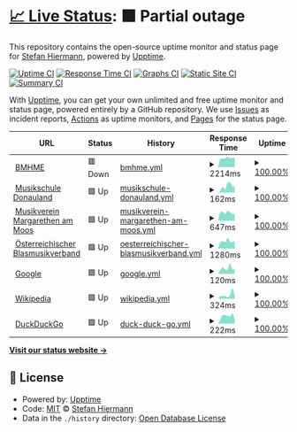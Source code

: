 # [📈 Live Status](https://shiermann.github.io/upptime): <!--live status--> **🟧 Partial outage**

This repository contains the open-source uptime monitor and status page for [Stefan Hiermann](stefan.hiermann.at), powered by [Upptime](https://github.com/upptime/upptime).

[![Uptime CI](https://github.com/shiermann/upptime/workflows/Uptime%20CI/badge.svg)](https://github.com/shiermann/upptime/actions?query=workflow%3A%22Uptime+CI%22)
[![Response Time CI](https://github.com/shiermann/upptime/workflows/Response%20Time%20CI/badge.svg)](https://github.com/shiermann/upptime/actions?query=workflow%3A%22Response+Time+CI%22)
[![Graphs CI](https://github.com/shiermann/upptime/workflows/Graphs%20CI/badge.svg)](https://github.com/shiermann/upptime/actions?query=workflow%3A%22Graphs+CI%22)
[![Static Site CI](https://github.com/shiermann/upptime/workflows/Static%20Site%20CI/badge.svg)](https://github.com/shiermann/upptime/actions?query=workflow%3A%22Static+Site+CI%22)
[![Summary CI](https://github.com/shiermann/upptime/workflows/Summary%20CI/badge.svg)](https://github.com/shiermann/upptime/actions?query=workflow%3A%22Summary+CI%22)

With [Upptime](https://upptime.js.org), you can get your own unlimited and free uptime monitor and status page, powered entirely by a GitHub repository. We use [Issues](https://github.com/shiermann/upptime/issues) as incident reports, [Actions](https://github.com/shiermann/upptime/actions) as uptime monitors, and [Pages](https://shiermann.github.io/upptime) for the status page.

<!--start: status pages-->
<!-- This summary is generated by Upptime (https://github.com/upptime/upptime) -->
<!-- Do not edit this manually, your changes will be overwritten -->
<!-- prettier-ignore -->
| URL | Status | History | Response Time | Uptime |
| --- | ------ | ------- | ------------- | ------ |
| <img alt="" src="https://www.bmhme.at/wp-content/uploads/2019/08/cropped-bmhme_favicon-192x192.png" height="13"> [BMHME](https://bmhme.at) | 🟥 Down | [bmhme.yml](https://github.com/shiermann/upptime/commits/HEAD/history/bmhme.yml) | <details><summary><img alt="Response time graph" src="./graphs/bmhme/response-time-week.png" height="20"> 2214ms</summary><br><a href="https://shiermann.github.io/upptime/history/bmhme"><img alt="Response time 2623" src="https://img.shields.io/endpoint?url=https%3A%2F%2Fraw.githubusercontent.com%2Fshiermann%2Fupptime%2FHEAD%2Fapi%2Fbmhme%2Fresponse-time.json"></a><br><a href="https://shiermann.github.io/upptime/history/bmhme"><img alt="24-hour response time 1598" src="https://img.shields.io/endpoint?url=https%3A%2F%2Fraw.githubusercontent.com%2Fshiermann%2Fupptime%2FHEAD%2Fapi%2Fbmhme%2Fresponse-time-day.json"></a><br><a href="https://shiermann.github.io/upptime/history/bmhme"><img alt="7-day response time 2214" src="https://img.shields.io/endpoint?url=https%3A%2F%2Fraw.githubusercontent.com%2Fshiermann%2Fupptime%2FHEAD%2Fapi%2Fbmhme%2Fresponse-time-week.json"></a><br><a href="https://shiermann.github.io/upptime/history/bmhme"><img alt="30-day response time 2485" src="https://img.shields.io/endpoint?url=https%3A%2F%2Fraw.githubusercontent.com%2Fshiermann%2Fupptime%2FHEAD%2Fapi%2Fbmhme%2Fresponse-time-month.json"></a><br><a href="https://shiermann.github.io/upptime/history/bmhme"><img alt="1-year response time 2692" src="https://img.shields.io/endpoint?url=https%3A%2F%2Fraw.githubusercontent.com%2Fshiermann%2Fupptime%2FHEAD%2Fapi%2Fbmhme%2Fresponse-time-year.json"></a></details> | <details><summary><a href="https://shiermann.github.io/upptime/history/bmhme">100.00%</a></summary><a href="https://shiermann.github.io/upptime/history/bmhme"><img alt="All-time uptime 99.96%" src="https://img.shields.io/endpoint?url=https%3A%2F%2Fraw.githubusercontent.com%2Fshiermann%2Fupptime%2FHEAD%2Fapi%2Fbmhme%2Fuptime.json"></a><br><a href="https://shiermann.github.io/upptime/history/bmhme"><img alt="24-hour uptime 99.99%" src="https://img.shields.io/endpoint?url=https%3A%2F%2Fraw.githubusercontent.com%2Fshiermann%2Fupptime%2FHEAD%2Fapi%2Fbmhme%2Fuptime-day.json"></a><br><a href="https://shiermann.github.io/upptime/history/bmhme"><img alt="7-day uptime 100.00%" src="https://img.shields.io/endpoint?url=https%3A%2F%2Fraw.githubusercontent.com%2Fshiermann%2Fupptime%2FHEAD%2Fapi%2Fbmhme%2Fuptime-week.json"></a><br><a href="https://shiermann.github.io/upptime/history/bmhme"><img alt="30-day uptime 100.00%" src="https://img.shields.io/endpoint?url=https%3A%2F%2Fraw.githubusercontent.com%2Fshiermann%2Fupptime%2FHEAD%2Fapi%2Fbmhme%2Fuptime-month.json"></a><br><a href="https://shiermann.github.io/upptime/history/bmhme"><img alt="1-year uptime 99.97%" src="https://img.shields.io/endpoint?url=https%3A%2F%2Fraw.githubusercontent.com%2Fshiermann%2Fupptime%2FHEAD%2Fapi%2Fbmhme%2Fuptime-year.json"></a></details>
| <img alt="" src="https://i1.wp.com/musikschule-donauland.at/wp-content/uploads/2019/06/cropped-MS-Logo-ohne-Schrift.jpg?fit=192%2C192&ssl=1" height="13"> [Musikschule Donauland](https://musikschule-donauland.at/) | 🟩 Up | [musikschule-donauland.yml](https://github.com/shiermann/upptime/commits/HEAD/history/musikschule-donauland.yml) | <details><summary><img alt="Response time graph" src="./graphs/musikschule-donauland/response-time-week.png" height="20"> 162ms</summary><br><a href="https://shiermann.github.io/upptime/history/musikschule-donauland"><img alt="Response time 388" src="https://img.shields.io/endpoint?url=https%3A%2F%2Fraw.githubusercontent.com%2Fshiermann%2Fupptime%2FHEAD%2Fapi%2Fmusikschule-donauland%2Fresponse-time.json"></a><br><a href="https://shiermann.github.io/upptime/history/musikschule-donauland"><img alt="24-hour response time 163" src="https://img.shields.io/endpoint?url=https%3A%2F%2Fraw.githubusercontent.com%2Fshiermann%2Fupptime%2FHEAD%2Fapi%2Fmusikschule-donauland%2Fresponse-time-day.json"></a><br><a href="https://shiermann.github.io/upptime/history/musikschule-donauland"><img alt="7-day response time 162" src="https://img.shields.io/endpoint?url=https%3A%2F%2Fraw.githubusercontent.com%2Fshiermann%2Fupptime%2FHEAD%2Fapi%2Fmusikschule-donauland%2Fresponse-time-week.json"></a><br><a href="https://shiermann.github.io/upptime/history/musikschule-donauland"><img alt="30-day response time 197" src="https://img.shields.io/endpoint?url=https%3A%2F%2Fraw.githubusercontent.com%2Fshiermann%2Fupptime%2FHEAD%2Fapi%2Fmusikschule-donauland%2Fresponse-time-month.json"></a><br><a href="https://shiermann.github.io/upptime/history/musikschule-donauland"><img alt="1-year response time 235" src="https://img.shields.io/endpoint?url=https%3A%2F%2Fraw.githubusercontent.com%2Fshiermann%2Fupptime%2FHEAD%2Fapi%2Fmusikschule-donauland%2Fresponse-time-year.json"></a></details> | <details><summary><a href="https://shiermann.github.io/upptime/history/musikschule-donauland">100.00%</a></summary><a href="https://shiermann.github.io/upptime/history/musikschule-donauland"><img alt="All-time uptime 100.00%" src="https://img.shields.io/endpoint?url=https%3A%2F%2Fraw.githubusercontent.com%2Fshiermann%2Fupptime%2FHEAD%2Fapi%2Fmusikschule-donauland%2Fuptime.json"></a><br><a href="https://shiermann.github.io/upptime/history/musikschule-donauland"><img alt="24-hour uptime 100.00%" src="https://img.shields.io/endpoint?url=https%3A%2F%2Fraw.githubusercontent.com%2Fshiermann%2Fupptime%2FHEAD%2Fapi%2Fmusikschule-donauland%2Fuptime-day.json"></a><br><a href="https://shiermann.github.io/upptime/history/musikschule-donauland"><img alt="7-day uptime 100.00%" src="https://img.shields.io/endpoint?url=https%3A%2F%2Fraw.githubusercontent.com%2Fshiermann%2Fupptime%2FHEAD%2Fapi%2Fmusikschule-donauland%2Fuptime-week.json"></a><br><a href="https://shiermann.github.io/upptime/history/musikschule-donauland"><img alt="30-day uptime 100.00%" src="https://img.shields.io/endpoint?url=https%3A%2F%2Fraw.githubusercontent.com%2Fshiermann%2Fupptime%2FHEAD%2Fapi%2Fmusikschule-donauland%2Fuptime-month.json"></a><br><a href="https://shiermann.github.io/upptime/history/musikschule-donauland"><img alt="1-year uptime 100.00%" src="https://img.shields.io/endpoint?url=https%3A%2F%2Fraw.githubusercontent.com%2Fshiermann%2Fupptime%2FHEAD%2Fapi%2Fmusikschule-donauland%2Fuptime-year.json"></a></details>
| <img alt="" src="https://icons.duckduckgo.com/ip3/www.mv-margarethen.at.ico" height="13"> [Musikverein Margarethen am Moos](http://www.mv-margarethen.at/) | 🟩 Up | [musikverein-margarethen-am-moos.yml](https://github.com/shiermann/upptime/commits/HEAD/history/musikverein-margarethen-am-moos.yml) | <details><summary><img alt="Response time graph" src="./graphs/musikverein-margarethen-am-moos/response-time-week.png" height="20"> 647ms</summary><br><a href="https://shiermann.github.io/upptime/history/musikverein-margarethen-am-moos"><img alt="Response time 865" src="https://img.shields.io/endpoint?url=https%3A%2F%2Fraw.githubusercontent.com%2Fshiermann%2Fupptime%2FHEAD%2Fapi%2Fmusikverein-margarethen-am-moos%2Fresponse-time.json"></a><br><a href="https://shiermann.github.io/upptime/history/musikverein-margarethen-am-moos"><img alt="24-hour response time 551" src="https://img.shields.io/endpoint?url=https%3A%2F%2Fraw.githubusercontent.com%2Fshiermann%2Fupptime%2FHEAD%2Fapi%2Fmusikverein-margarethen-am-moos%2Fresponse-time-day.json"></a><br><a href="https://shiermann.github.io/upptime/history/musikverein-margarethen-am-moos"><img alt="7-day response time 647" src="https://img.shields.io/endpoint?url=https%3A%2F%2Fraw.githubusercontent.com%2Fshiermann%2Fupptime%2FHEAD%2Fapi%2Fmusikverein-margarethen-am-moos%2Fresponse-time-week.json"></a><br><a href="https://shiermann.github.io/upptime/history/musikverein-margarethen-am-moos"><img alt="30-day response time 638" src="https://img.shields.io/endpoint?url=https%3A%2F%2Fraw.githubusercontent.com%2Fshiermann%2Fupptime%2FHEAD%2Fapi%2Fmusikverein-margarethen-am-moos%2Fresponse-time-month.json"></a><br><a href="https://shiermann.github.io/upptime/history/musikverein-margarethen-am-moos"><img alt="1-year response time 881" src="https://img.shields.io/endpoint?url=https%3A%2F%2Fraw.githubusercontent.com%2Fshiermann%2Fupptime%2FHEAD%2Fapi%2Fmusikverein-margarethen-am-moos%2Fresponse-time-year.json"></a></details> | <details><summary><a href="https://shiermann.github.io/upptime/history/musikverein-margarethen-am-moos">100.00%</a></summary><a href="https://shiermann.github.io/upptime/history/musikverein-margarethen-am-moos"><img alt="All-time uptime 99.95%" src="https://img.shields.io/endpoint?url=https%3A%2F%2Fraw.githubusercontent.com%2Fshiermann%2Fupptime%2FHEAD%2Fapi%2Fmusikverein-margarethen-am-moos%2Fuptime.json"></a><br><a href="https://shiermann.github.io/upptime/history/musikverein-margarethen-am-moos"><img alt="24-hour uptime 100.00%" src="https://img.shields.io/endpoint?url=https%3A%2F%2Fraw.githubusercontent.com%2Fshiermann%2Fupptime%2FHEAD%2Fapi%2Fmusikverein-margarethen-am-moos%2Fuptime-day.json"></a><br><a href="https://shiermann.github.io/upptime/history/musikverein-margarethen-am-moos"><img alt="7-day uptime 100.00%" src="https://img.shields.io/endpoint?url=https%3A%2F%2Fraw.githubusercontent.com%2Fshiermann%2Fupptime%2FHEAD%2Fapi%2Fmusikverein-margarethen-am-moos%2Fuptime-week.json"></a><br><a href="https://shiermann.github.io/upptime/history/musikverein-margarethen-am-moos"><img alt="30-day uptime 100.00%" src="https://img.shields.io/endpoint?url=https%3A%2F%2Fraw.githubusercontent.com%2Fshiermann%2Fupptime%2FHEAD%2Fapi%2Fmusikverein-margarethen-am-moos%2Fuptime-month.json"></a><br><a href="https://shiermann.github.io/upptime/history/musikverein-margarethen-am-moos"><img alt="1-year uptime 99.80%" src="https://img.shields.io/endpoint?url=https%3A%2F%2Fraw.githubusercontent.com%2Fshiermann%2Fupptime%2FHEAD%2Fapi%2Fmusikverein-margarethen-am-moos%2Fuptime-year.json"></a></details>
| <img alt="" src="https://icons.duckduckgo.com/ip3/www.blasmusik.at.ico" height="13"> [Österreichischer Blasmusikverband](https://www.blasmusik.at/) | 🟩 Up | [oesterreichischer-blasmusikverband.yml](https://github.com/shiermann/upptime/commits/HEAD/history/oesterreichischer-blasmusikverband.yml) | <details><summary><img alt="Response time graph" src="./graphs/oesterreichischer-blasmusikverband/response-time-week.png" height="20"> 1280ms</summary><br><a href="https://shiermann.github.io/upptime/history/oesterreichischer-blasmusikverband"><img alt="Response time 1298" src="https://img.shields.io/endpoint?url=https%3A%2F%2Fraw.githubusercontent.com%2Fshiermann%2Fupptime%2FHEAD%2Fapi%2Foesterreichischer-blasmusikverband%2Fresponse-time.json"></a><br><a href="https://shiermann.github.io/upptime/history/oesterreichischer-blasmusikverband"><img alt="24-hour response time 1316" src="https://img.shields.io/endpoint?url=https%3A%2F%2Fraw.githubusercontent.com%2Fshiermann%2Fupptime%2FHEAD%2Fapi%2Foesterreichischer-blasmusikverband%2Fresponse-time-day.json"></a><br><a href="https://shiermann.github.io/upptime/history/oesterreichischer-blasmusikverband"><img alt="7-day response time 1280" src="https://img.shields.io/endpoint?url=https%3A%2F%2Fraw.githubusercontent.com%2Fshiermann%2Fupptime%2FHEAD%2Fapi%2Foesterreichischer-blasmusikverband%2Fresponse-time-week.json"></a><br><a href="https://shiermann.github.io/upptime/history/oesterreichischer-blasmusikverband"><img alt="30-day response time 1264" src="https://img.shields.io/endpoint?url=https%3A%2F%2Fraw.githubusercontent.com%2Fshiermann%2Fupptime%2FHEAD%2Fapi%2Foesterreichischer-blasmusikverband%2Fresponse-time-month.json"></a><br><a href="https://shiermann.github.io/upptime/history/oesterreichischer-blasmusikverband"><img alt="1-year response time 1303" src="https://img.shields.io/endpoint?url=https%3A%2F%2Fraw.githubusercontent.com%2Fshiermann%2Fupptime%2FHEAD%2Fapi%2Foesterreichischer-blasmusikverband%2Fresponse-time-year.json"></a></details> | <details><summary><a href="https://shiermann.github.io/upptime/history/oesterreichischer-blasmusikverband">100.00%</a></summary><a href="https://shiermann.github.io/upptime/history/oesterreichischer-blasmusikverband"><img alt="All-time uptime 99.93%" src="https://img.shields.io/endpoint?url=https%3A%2F%2Fraw.githubusercontent.com%2Fshiermann%2Fupptime%2FHEAD%2Fapi%2Foesterreichischer-blasmusikverband%2Fuptime.json"></a><br><a href="https://shiermann.github.io/upptime/history/oesterreichischer-blasmusikverband"><img alt="24-hour uptime 100.00%" src="https://img.shields.io/endpoint?url=https%3A%2F%2Fraw.githubusercontent.com%2Fshiermann%2Fupptime%2FHEAD%2Fapi%2Foesterreichischer-blasmusikverband%2Fuptime-day.json"></a><br><a href="https://shiermann.github.io/upptime/history/oesterreichischer-blasmusikverband"><img alt="7-day uptime 100.00%" src="https://img.shields.io/endpoint?url=https%3A%2F%2Fraw.githubusercontent.com%2Fshiermann%2Fupptime%2FHEAD%2Fapi%2Foesterreichischer-blasmusikverband%2Fuptime-week.json"></a><br><a href="https://shiermann.github.io/upptime/history/oesterreichischer-blasmusikverband"><img alt="30-day uptime 100.00%" src="https://img.shields.io/endpoint?url=https%3A%2F%2Fraw.githubusercontent.com%2Fshiermann%2Fupptime%2FHEAD%2Fapi%2Foesterreichischer-blasmusikverband%2Fuptime-month.json"></a><br><a href="https://shiermann.github.io/upptime/history/oesterreichischer-blasmusikverband"><img alt="1-year uptime 99.88%" src="https://img.shields.io/endpoint?url=https%3A%2F%2Fraw.githubusercontent.com%2Fshiermann%2Fupptime%2FHEAD%2Fapi%2Foesterreichischer-blasmusikverband%2Fuptime-year.json"></a></details>
| <img alt="" src="https://icons.duckduckgo.com/ip3/www.google.com.ico" height="13"> [Google](https://www.google.com) | 🟩 Up | [google.yml](https://github.com/shiermann/upptime/commits/HEAD/history/google.yml) | <details><summary><img alt="Response time graph" src="./graphs/google/response-time-week.png" height="20"> 120ms</summary><br><a href="https://shiermann.github.io/upptime/history/google"><img alt="Response time 107" src="https://img.shields.io/endpoint?url=https%3A%2F%2Fraw.githubusercontent.com%2Fshiermann%2Fupptime%2FHEAD%2Fapi%2Fgoogle%2Fresponse-time.json"></a><br><a href="https://shiermann.github.io/upptime/history/google"><img alt="24-hour response time 96" src="https://img.shields.io/endpoint?url=https%3A%2F%2Fraw.githubusercontent.com%2Fshiermann%2Fupptime%2FHEAD%2Fapi%2Fgoogle%2Fresponse-time-day.json"></a><br><a href="https://shiermann.github.io/upptime/history/google"><img alt="7-day response time 120" src="https://img.shields.io/endpoint?url=https%3A%2F%2Fraw.githubusercontent.com%2Fshiermann%2Fupptime%2FHEAD%2Fapi%2Fgoogle%2Fresponse-time-week.json"></a><br><a href="https://shiermann.github.io/upptime/history/google"><img alt="30-day response time 107" src="https://img.shields.io/endpoint?url=https%3A%2F%2Fraw.githubusercontent.com%2Fshiermann%2Fupptime%2FHEAD%2Fapi%2Fgoogle%2Fresponse-time-month.json"></a><br><a href="https://shiermann.github.io/upptime/history/google"><img alt="1-year response time 105" src="https://img.shields.io/endpoint?url=https%3A%2F%2Fraw.githubusercontent.com%2Fshiermann%2Fupptime%2FHEAD%2Fapi%2Fgoogle%2Fresponse-time-year.json"></a></details> | <details><summary><a href="https://shiermann.github.io/upptime/history/google">100.00%</a></summary><a href="https://shiermann.github.io/upptime/history/google"><img alt="All-time uptime 100.00%" src="https://img.shields.io/endpoint?url=https%3A%2F%2Fraw.githubusercontent.com%2Fshiermann%2Fupptime%2FHEAD%2Fapi%2Fgoogle%2Fuptime.json"></a><br><a href="https://shiermann.github.io/upptime/history/google"><img alt="24-hour uptime 100.00%" src="https://img.shields.io/endpoint?url=https%3A%2F%2Fraw.githubusercontent.com%2Fshiermann%2Fupptime%2FHEAD%2Fapi%2Fgoogle%2Fuptime-day.json"></a><br><a href="https://shiermann.github.io/upptime/history/google"><img alt="7-day uptime 100.00%" src="https://img.shields.io/endpoint?url=https%3A%2F%2Fraw.githubusercontent.com%2Fshiermann%2Fupptime%2FHEAD%2Fapi%2Fgoogle%2Fuptime-week.json"></a><br><a href="https://shiermann.github.io/upptime/history/google"><img alt="30-day uptime 100.00%" src="https://img.shields.io/endpoint?url=https%3A%2F%2Fraw.githubusercontent.com%2Fshiermann%2Fupptime%2FHEAD%2Fapi%2Fgoogle%2Fuptime-month.json"></a><br><a href="https://shiermann.github.io/upptime/history/google"><img alt="1-year uptime 99.99%" src="https://img.shields.io/endpoint?url=https%3A%2F%2Fraw.githubusercontent.com%2Fshiermann%2Fupptime%2FHEAD%2Fapi%2Fgoogle%2Fuptime-year.json"></a></details>
| <img alt="" src="https://icons.duckduckgo.com/ip3/en.wikipedia.org.ico" height="13"> [Wikipedia](https://en.wikipedia.org) | 🟩 Up | [wikipedia.yml](https://github.com/shiermann/upptime/commits/HEAD/history/wikipedia.yml) | <details><summary><img alt="Response time graph" src="./graphs/wikipedia/response-time-week.png" height="20"> 324ms</summary><br><a href="https://shiermann.github.io/upptime/history/wikipedia"><img alt="Response time 227" src="https://img.shields.io/endpoint?url=https%3A%2F%2Fraw.githubusercontent.com%2Fshiermann%2Fupptime%2FHEAD%2Fapi%2Fwikipedia%2Fresponse-time.json"></a><br><a href="https://shiermann.github.io/upptime/history/wikipedia"><img alt="24-hour response time 229" src="https://img.shields.io/endpoint?url=https%3A%2F%2Fraw.githubusercontent.com%2Fshiermann%2Fupptime%2FHEAD%2Fapi%2Fwikipedia%2Fresponse-time-day.json"></a><br><a href="https://shiermann.github.io/upptime/history/wikipedia"><img alt="7-day response time 324" src="https://img.shields.io/endpoint?url=https%3A%2F%2Fraw.githubusercontent.com%2Fshiermann%2Fupptime%2FHEAD%2Fapi%2Fwikipedia%2Fresponse-time-week.json"></a><br><a href="https://shiermann.github.io/upptime/history/wikipedia"><img alt="30-day response time 256" src="https://img.shields.io/endpoint?url=https%3A%2F%2Fraw.githubusercontent.com%2Fshiermann%2Fupptime%2FHEAD%2Fapi%2Fwikipedia%2Fresponse-time-month.json"></a><br><a href="https://shiermann.github.io/upptime/history/wikipedia"><img alt="1-year response time 236" src="https://img.shields.io/endpoint?url=https%3A%2F%2Fraw.githubusercontent.com%2Fshiermann%2Fupptime%2FHEAD%2Fapi%2Fwikipedia%2Fresponse-time-year.json"></a></details> | <details><summary><a href="https://shiermann.github.io/upptime/history/wikipedia">100.00%</a></summary><a href="https://shiermann.github.io/upptime/history/wikipedia"><img alt="All-time uptime 100.00%" src="https://img.shields.io/endpoint?url=https%3A%2F%2Fraw.githubusercontent.com%2Fshiermann%2Fupptime%2FHEAD%2Fapi%2Fwikipedia%2Fuptime.json"></a><br><a href="https://shiermann.github.io/upptime/history/wikipedia"><img alt="24-hour uptime 100.00%" src="https://img.shields.io/endpoint?url=https%3A%2F%2Fraw.githubusercontent.com%2Fshiermann%2Fupptime%2FHEAD%2Fapi%2Fwikipedia%2Fuptime-day.json"></a><br><a href="https://shiermann.github.io/upptime/history/wikipedia"><img alt="7-day uptime 100.00%" src="https://img.shields.io/endpoint?url=https%3A%2F%2Fraw.githubusercontent.com%2Fshiermann%2Fupptime%2FHEAD%2Fapi%2Fwikipedia%2Fuptime-week.json"></a><br><a href="https://shiermann.github.io/upptime/history/wikipedia"><img alt="30-day uptime 100.00%" src="https://img.shields.io/endpoint?url=https%3A%2F%2Fraw.githubusercontent.com%2Fshiermann%2Fupptime%2FHEAD%2Fapi%2Fwikipedia%2Fuptime-month.json"></a><br><a href="https://shiermann.github.io/upptime/history/wikipedia"><img alt="1-year uptime 100.00%" src="https://img.shields.io/endpoint?url=https%3A%2F%2Fraw.githubusercontent.com%2Fshiermann%2Fupptime%2FHEAD%2Fapi%2Fwikipedia%2Fuptime-year.json"></a></details>
| <img alt="" src="https://icons.duckduckgo.com/ip3/www.duckduckgo.com.ico" height="13"> [DuckDuckGo](https://www.duckduckgo.com) | 🟩 Up | [duck-duck-go.yml](https://github.com/shiermann/upptime/commits/HEAD/history/duck-duck-go.yml) | <details><summary><img alt="Response time graph" src="./graphs/duck-duck-go/response-time-week.png" height="20"> 222ms</summary><br><a href="https://shiermann.github.io/upptime/history/duck-duck-go"><img alt="Response time 214" src="https://img.shields.io/endpoint?url=https%3A%2F%2Fraw.githubusercontent.com%2Fshiermann%2Fupptime%2FHEAD%2Fapi%2Fduck-duck-go%2Fresponse-time.json"></a><br><a href="https://shiermann.github.io/upptime/history/duck-duck-go"><img alt="24-hour response time 120" src="https://img.shields.io/endpoint?url=https%3A%2F%2Fraw.githubusercontent.com%2Fshiermann%2Fupptime%2FHEAD%2Fapi%2Fduck-duck-go%2Fresponse-time-day.json"></a><br><a href="https://shiermann.github.io/upptime/history/duck-duck-go"><img alt="7-day response time 222" src="https://img.shields.io/endpoint?url=https%3A%2F%2Fraw.githubusercontent.com%2Fshiermann%2Fupptime%2FHEAD%2Fapi%2Fduck-duck-go%2Fresponse-time-week.json"></a><br><a href="https://shiermann.github.io/upptime/history/duck-duck-go"><img alt="30-day response time 226" src="https://img.shields.io/endpoint?url=https%3A%2F%2Fraw.githubusercontent.com%2Fshiermann%2Fupptime%2FHEAD%2Fapi%2Fduck-duck-go%2Fresponse-time-month.json"></a><br><a href="https://shiermann.github.io/upptime/history/duck-duck-go"><img alt="1-year response time 219" src="https://img.shields.io/endpoint?url=https%3A%2F%2Fraw.githubusercontent.com%2Fshiermann%2Fupptime%2FHEAD%2Fapi%2Fduck-duck-go%2Fresponse-time-year.json"></a></details> | <details><summary><a href="https://shiermann.github.io/upptime/history/duck-duck-go">100.00%</a></summary><a href="https://shiermann.github.io/upptime/history/duck-duck-go"><img alt="All-time uptime 100.00%" src="https://img.shields.io/endpoint?url=https%3A%2F%2Fraw.githubusercontent.com%2Fshiermann%2Fupptime%2FHEAD%2Fapi%2Fduck-duck-go%2Fuptime.json"></a><br><a href="https://shiermann.github.io/upptime/history/duck-duck-go"><img alt="24-hour uptime 100.00%" src="https://img.shields.io/endpoint?url=https%3A%2F%2Fraw.githubusercontent.com%2Fshiermann%2Fupptime%2FHEAD%2Fapi%2Fduck-duck-go%2Fuptime-day.json"></a><br><a href="https://shiermann.github.io/upptime/history/duck-duck-go"><img alt="7-day uptime 100.00%" src="https://img.shields.io/endpoint?url=https%3A%2F%2Fraw.githubusercontent.com%2Fshiermann%2Fupptime%2FHEAD%2Fapi%2Fduck-duck-go%2Fuptime-week.json"></a><br><a href="https://shiermann.github.io/upptime/history/duck-duck-go"><img alt="30-day uptime 100.00%" src="https://img.shields.io/endpoint?url=https%3A%2F%2Fraw.githubusercontent.com%2Fshiermann%2Fupptime%2FHEAD%2Fapi%2Fduck-duck-go%2Fuptime-month.json"></a><br><a href="https://shiermann.github.io/upptime/history/duck-duck-go"><img alt="1-year uptime 100.00%" src="https://img.shields.io/endpoint?url=https%3A%2F%2Fraw.githubusercontent.com%2Fshiermann%2Fupptime%2FHEAD%2Fapi%2Fduck-duck-go%2Fuptime-year.json"></a></details>

<!--end: status pages-->

[**Visit our status website →**](https://shiermann.github.io/upptime)

## 📄 License

- Powered by: [Upptime](https://github.com/upptime/upptime)
- Code: [MIT](./LICENSE) © [Stefan Hiermann](stefan.hiermann.at)
- Data in the `./history` directory: [Open Database License](https://opendatacommons.org/licenses/odbl/1-0/)
